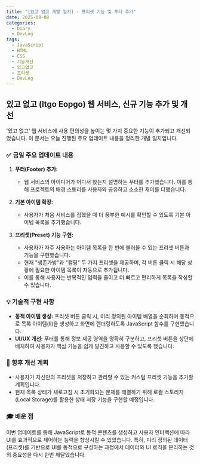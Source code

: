 ```yaml
---
title: "[있고 없고 개발 일지] - 프리셋 기능 및 푸터 추가"
date: 2025-08-08
categories:
  - Diary
  - DevLog
tags:
  - JavaScript
  - HTML
  - CSS
  - 기능개선
  - 있고없고
  - 프리셋
  - DevLog
---
```


## 있고 없고 (Itgo Eopgo) 웹 서비스, 신규 기능 추가 및 개선

'있고 없고' 웹 서비스에 사용 편의성을 높이는 몇 가지 중요한 기능이 추가되고 개선되었습니다. 이 문서는 오늘 진행된 주요 업데이트 내용을 정리한 개발 일지입니다.

### ✅ 금일 주요 업데이트 내용

1.  **푸터(Footer) 추가:**
    *   웹 서비스의 아이디어가 어디서 왔는지 설명하는 푸터를 추가했습니다. 이를 통해 프로젝트의 배경 스토리를 사용자와 공유하고 소소한 재미를 더했습니다.

2.  **기본 아이템 확장:**
    *   사용자가 처음 서비스를 접했을 때 더 풍부한 예시를 확인할 수 있도록 기본 아이템 목록을 추가했습니다.

3.  **프리셋(Preset) 기능 구현:**
    *   사용자가 자주 사용하는 아이템 목록을 한 번에 불러올 수 있는 프리셋 버튼과 기능을 구현했습니다.
    *   현재 "생존가방"과 "캠핑" 두 가지 프리셋을 제공하며, 각 버튼 클릭 시 해당 상황에 필요한 아이템 목록이 자동으로 추가됩니다.
    *   이를 통해 사용자는 반복적인 입력을 줄이고 더 빠르고 편리하게 목록을 작성할 수 있습니다.

### 💡 기술적 구현 사항

*   **동적 아이템 생성:** 프리셋 버튼 클릭 시, 미리 정의된 아이템 배열을 순회하며 동적으로 목록 아이템(li)을 생성하고 화면에 렌더링하도록 JavaScript 함수를 구현했습니다.
*   **UI/UX 개선:** 푸터를 통해 정보 제공 영역을 명확히 구분하고, 프리셋 버튼을 상단에 배치하여 사용자가 핵심 기능을 쉽게 발견하고 사용할 수 있도록 했습니다.

### 🚀 향후 개선 계획

*   사용자가 자신만의 프리셋을 저장하고 관리할 수 있는 커스텀 프리셋 기능을 추가할 계획입니다.
*   현재 목록 상태가 새로고침 시 초기화되는 문제를 해결하기 위해 로컬 스토리지(Local Storage)를 활용한 상태 저장 기능을 구현할 예정입니다.

### 🎓 배운 점

이번 업데이트를 통해 JavaScript로 동적 콘텐츠를 생성하고 사용자 인터랙션에 따라 UI를 효과적으로 제어하는 능력을 향상시킬 수 있었습니다. 특히, 미리 정의된 데이터(프리셋)를 기반으로 UI를 동적으로 구성하는 과정에서 데이터와 UI 로직을 분리하는 것의 중요성을 다시 한번 깨달았습니다.